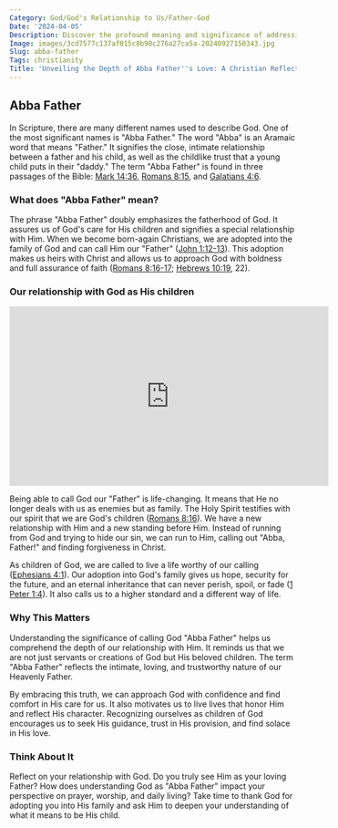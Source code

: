 ```yaml
---
Category: God/God's Relationship to Us/Father-God
Date: '2024-04-05'
Description: Discover the profound meaning and significance of addressing God as "Abba Father" in this enlightening article. Explore the depth of this intimate term and its implications for personal faith.
Image: images/3cd7577c137af015c8b90c276a27ca5a-20240927150343.jpg
Slug: abba-father
Tags: christianity
Title: 'Unveiling the Depth of Abba Father''s Love: A Christian Reflection'
---
```


## Abba Father

In Scripture, there are many different names used to describe God. One of the most significant names is "Abba Father." The word "Abba" is an Aramaic word that means "Father." It signifies the close, intimate relationship between a father and his child, as well as the childlike trust that a young child puts in their "daddy." The term "Abba Father" is found in three passages of the Bible: [Mark 14:36](https://www.bibleref.com/Mark/14/Mark-14-36.html), [Romans 8:15](https://www.bibleref.com/Romans/8/Romans-8-15.html), and [Galatians 4:6](https://www.bibleref.com/Galatians/4/Galatians-4-6.html).

### What does "Abba Father" mean?

The phrase "Abba Father" doubly emphasizes the fatherhood of God. It assures us of God's care for His children and signifies a special relationship with Him. When we become born-again Christians, we are adopted into the family of God and can call Him our "Father" ([John 1:12-13](https://www.bibleref.com/John/1/John-1-12.html)). This adoption makes us heirs with Christ and allows us to approach God with boldness and full assurance of faith ([Romans 8:16-17](https://www.bibleref.com/Romans/8/Romans-8-16.html); [Hebrews 10:19](https://www.bibleref.com/Hebrews/10/Hebrews-10-19.html), 22).

### Our relationship with God as His children


<iframe width="560" height="315" src="https://www.youtube.com/embed/npM2fOKy4MU" frameborder="0" allow="autoplay; encrypted-media" allowfullscreen></iframe>


Being able to call God our "Father" is life-changing. It means that He no longer deals with us as enemies but as family. The Holy Spirit testifies with our spirit that we are God's children ([Romans 8:16](https://www.bibleref.com/Romans/8/Romans-8-16.html)). We have a new relationship with Him and a new standing before Him. Instead of running from God and trying to hide our sin, we can run to Him, calling out "Abba, Father!" and finding forgiveness in Christ.

As children of God, we are called to live a life worthy of our calling ([Ephesians 4:1](https://www.bibleref.com/Ephesians/4/Ephesians-4-1.html)). Our adoption into God's family gives us hope, security for the future, and an eternal inheritance that can never perish, spoil, or fade ([1 Peter 1:4](https://www.bibleref.com/1-Peter/1/1-Peter-1-4.html)). It also calls us to a higher standard and a different way of life.

### Why This Matters

Understanding the significance of calling God "Abba Father" helps us comprehend the depth of our relationship with Him. It reminds us that we are not just servants or creations of God but His beloved children. The term "Abba Father" reflects the intimate, loving, and trustworthy nature of our Heavenly Father.

By embracing this truth, we can approach God with confidence and find comfort in His care for us. It also motivates us to live lives that honor Him and reflect His character. Recognizing ourselves as children of God encourages us to seek His guidance, trust in His provision, and find solace in His love.

### Think About It

Reflect on your relationship with God. Do you truly see Him as your loving Father? How does understanding God as "Abba Father" impact your perspective on prayer, worship, and daily living? Take time to thank God for adopting you into His family and ask Him to deepen your understanding of what it means to be His child.